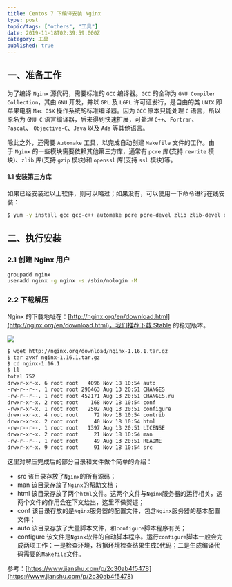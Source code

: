 ```yaml
---
title: Centos 7 下编译安装 Nginx
type: post
topic/tags: ["others", "工具"]
date: 2019-11-18T02:39:59.000Z
category: 工具
published: true
---
```



## 一、准备工作

为了编译 `Nginx` 源代码，需要标准的 `GCC` 编译器。`GCC` 的全称为 `GNU Compiler Collection`，其由 `GNU` 开发，并以 `GPL` 及 `LGPL` 许可证发行，是自由的类 `UNIX` 即苹果电脑 `Mac OSX` 操作系统的标准编译器。因为 `GCC` 原本只能处理 `C` 语言，所以原名为 `GNU C` 语言编译器，后来得到快速扩展，可处理 `C++`、`Fortran`、`Pascal`、 `Objective-C`、`Java` 以及 `Ada` 等其他语言。

除此之外，还需要 `Automake` 工具，以完成自动创建 `Makefile` 文件的工作。由于 `Nginx` 的一些模块需要依赖其他第三方库，通常有 `pcre` 库(支持 `rewrite` 模块)、`zlib` 库(支持 `gzip` 模块)和 `openssl` 库(支持 `ssl` 模块)等。


#### 1.1 安装第三方库

如果已经安装过以上软件，则可以略过；如果没有，可以使用一下命令进行在线安装：

```bash
$ yum -y install gcc gcc-c++ automake pcre pcre-devel zlib zlib-devel openssl openssl-devel
```



## 二、执行安装


### 2.1 创建 Nginx 用户

```bash
groupadd nginx
useradd nginx -g nginx -s /sbin/nologin -M
```



### 2.2 下载解压

Nginx 的下载地址在：[http://nginx.org/en/download.html](http://nginx.org/en/download.html)，我们推荐下载 Stable 的稳定版本。

![](https://qiniu.bioinit.com/yuque/0/2019/png/126032/1574045597572-423bb1cb-dec5-4984-bfa4-0d844afdc12d.png#align=left&display=inline&height=699&name=image.png&originHeight=699&originWidth=774&search=&size=122741&status=done&width=774)

```bash
$ wget http://nginx.org/download/nginx-1.16.1.tar.gz
$ tar zvxf nginx-1.16.1.tar.gz
$ cd nginx-1.16.1
$ ll
total 752
drwxr-xr-x. 6 root root   4096 Nov 18 10:54 auto
-rw-r--r--. 1 root root 296463 Aug 13 20:51 CHANGES
-rw-r--r--. 1 root root 452171 Aug 13 20:51 CHANGES.ru
drwxr-xr-x. 2 root root    168 Nov 18 10:54 conf
-rwxr-xr-x. 1 root root   2502 Aug 13 20:51 configure
drwxr-xr-x. 4 root root     72 Nov 18 10:54 contrib
drwxr-xr-x. 2 root root     40 Nov 18 10:54 html
-rw-r--r--. 1 root root   1397 Aug 13 20:51 LICENSE
drwxr-xr-x. 2 root root     21 Nov 18 10:54 man
-rw-r--r--. 1 root root     49 Aug 13 20:51 README
drwxr-xr-x. 9 root root     91 Nov 18 10:54 src
```

这里对解压完成后的部分目录和文件做个简单的介绍：

- src 该目录存放了`Nginx`的所有源码；
- man 该目录存放了`Nginx`的帮助文档；
- html 该目录存放了两个`html`文件。这两个文件与`Nginx`服务器的运行相关，这两个文件的作用会在下文给出，这里不做赘述；
- conf 该目录存放的是`Nginx`服务器的配置文件，包含`Nginx`服务器的基本配置文件；
- auto 该目录存放了大量脚本文件，和`configure`脚本程序有关；
- configure 该文件是`Nginx`软件的自动脚本程序。运行`configure`脚本一般会完成两项工作：一是检查环境，根据环境检查结果生成`C`代码；二是生成编译代码需要的`Makefile`文件。

参考：[https://www.jianshu.com/p/2c30ab4f5478](https://www.jianshu.com/p/2c30ab4f5478)
